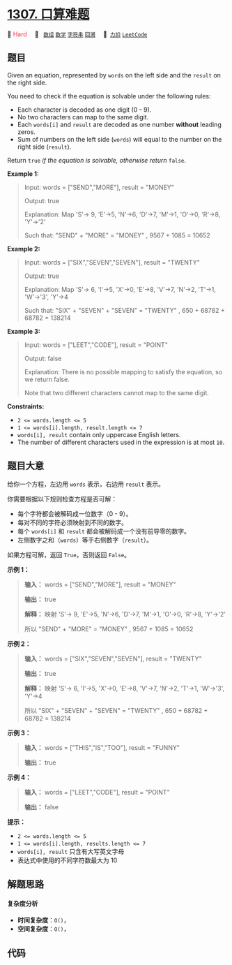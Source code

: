 # [1307. 口算难题](https://2xiao.github.io/leetcode-js/problem/1307.html)

🔴 <font color=#ff334b>Hard</font>&emsp; 🔖&ensp; [`数组`](/tag/array.md) [`数学`](/tag/math.md) [`字符串`](/tag/string.md) [`回溯`](/tag/backtracking.md)&emsp; 🔗&ensp;[`力扣`](https://leetcode.cn/problems/verbal-arithmetic-puzzle) [`LeetCode`](https://leetcode.com/problems/verbal-arithmetic-puzzle)

## 题目

Given an equation, represented by `words` on the left side and the `result` on
the right side.

You need to check if the equation is solvable under the following rules:

  * Each character is decoded as one digit (0 - 9).
  * No two characters can map to the same digit.
  * Each `words[i]` and `result` are decoded as one number **without** leading zeros.
  * Sum of numbers on the left side (`words`) will equal to the number on the right side (`result`).

Return `true` _if the equation is solvable, otherwise return_ `false`.



**Example 1:**

> Input: words = ["SEND","MORE"], result = "MONEY"
> 
> Output: true
> 
> Explanation: Map 'S'-> 9, 'E'->5, 'N'->6, 'D'->7, 'M'->1, 'O'->0, 'R'->8, 'Y'->'2'
> 
> Such that: "SEND" + "MORE" = "MONEY" ,  9567 + 1085 = 10652

**Example 2:**

> Input: words = ["SIX","SEVEN","SEVEN"], result = "TWENTY"
> 
> Output: true
> 
> Explanation: Map 'S'-> 6, 'I'->5, 'X'->0, 'E'->8, 'V'->7, 'N'->2, 'T'->1, 'W'->'3', 'Y'->4
> 
> Such that: "SIX" + "SEVEN" + "SEVEN" = "TWENTY" ,  650 + 68782 + 68782 = 138214

**Example 3:**

> Input: words = ["LEET","CODE"], result = "POINT"
> 
> Output: false
> 
> Explanation: There is no possible mapping to satisfy the equation, so we return false.
> 
> Note that two different characters cannot map to the same digit.

**Constraints:**

  * `2 <= words.length <= 5`
  * `1 <= words[i].length, result.length <= 7`
  * `words[i], result` contain only uppercase English letters.
  * The number of different characters used in the expression is at most `10`.


## 题目大意

给你一个方程，左边用 `words` 表示，右边用 `result` 表示。

你需要根据以下规则检查方程是否可解：

  * 每个字符都会被解码成一位数字（0 - 9）。
  * 每对不同的字符必须映射到不同的数字。
  * 每个 `words[i]` 和 `result` 都会被解码成一个没有前导零的数字。
  * 左侧数字之和（`words`）等于右侧数字（`result`）。 

如果方程可解，返回 `True`，否则返回 `False`。



**示例 1：**

> 
> 
> 
> 
> 
> **输入：** words = ["SEND","MORE"], result = "MONEY"
> 
> **输出：** true
> 
> **解释：** 映射 'S'-> 9, 'E'->5, 'N'->6, 'D'->7, 'M'->1, 'O'->0, 'R'->8, 'Y'->'2'
> 
> 所以 "SEND" + "MORE" = "MONEY" ,  9567 + 1085 = 10652

**示例 2：**

> 
> 
> 
> 
> 
> **输入：** words = ["SIX","SEVEN","SEVEN"], result = "TWENTY"
> 
> **输出：** true
> 
> **解释：** 映射 'S'-> 6, 'I'->5, 'X'->0, 'E'->8, 'V'->7, 'N'->2, 'T'->1, 'W'->'3', 'Y'->4
> 
> 所以 "SIX" + "SEVEN" + "SEVEN" = "TWENTY" ,  650 + 68782 + 68782 = 138214

**示例 3：**

> 
> 
> 
> 
> 
> **输入：** words = ["THIS","IS","TOO"], result = "FUNNY"
> 
> **输出：** true
> 
> 

**示例 4：**

> 
> 
> 
> 
> 
> **输入：** words = ["LEET","CODE"], result = "POINT"
> 
> **输出：** false
> 
> 



**提示：**

  * `2 <= words.length <= 5`
  * `1 <= words[i].length, results.length <= 7`
  * `words[i], result` 只含有大写英文字母
  * 表达式中使用的不同字符数最大为 10


## 解题思路

#### 复杂度分析

- **时间复杂度**：`O()`，
- **空间复杂度**：`O()`，

## 代码

```javascript

```